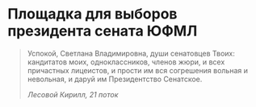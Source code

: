 # Площадка для выборов президента сената ЮФМЛ

> Успокой, Светлана Владимировна, души сенатовцев Твоих: кандитатов моих, одноклассников, членов жюри, и всех причастных лицеистов, и прости им вся согрешения вольная и невольная, и даруй им Президентство Сенатское.
> 
> <cite> Лесовой Кирилл, 21 поток </cite>
